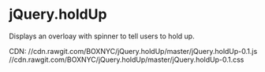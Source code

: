 # jQuery.holdUp
Displays an overloay with spinner to tell users to hold up.

CDN:
//cdn.rawgit.com/BOXNYC/jQuery.holdUp/master/jQuery.holdUp-0.1.js
//cdn.rawgit.com/BOXNYC/jQuery.holdUp/master/jQuery.holdUp-0.1.css
